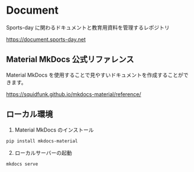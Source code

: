 # Document

Sports-day に関わるドキュメントと教育用資料を管理するレポジトリ

https://document.sports-day.net

## Material MkDocs 公式リファレンス

Material MkDocs を使用することで見やすいドキュメントを作成することができます。

https://squidfunk.github.io/mkdocs-material/reference/

## ローカル環境

1. Material MkDocs のインストール

```
pip install mkdocs-material
```

2. ローカルサーバーの起動

```
mkdocs serve
```
